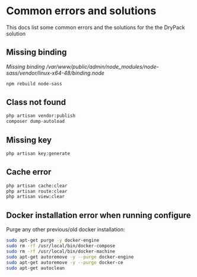 # Common errors and solutions #

This docs list some common errors and the solutions for the the DryPack solution

## Missing binding ##

*Missing binding /var/www/public/admin/node_modules/node-sass/vendor/linux-x64-48/binding.node*

```sh
npm rebuild node-sass
```

## Class not found ##

```sh
php artisan vendor:publish
composer dump-autoload
```

## Missing key ##

```sh
php artisan key:generate
```

## Cache error ##

```sh
php artisan cache:clear
php artisan route:clear
php artisan view:clear
```

## Docker installation error when running configure ##

Purge any other previous/old docker installation:

```sh
sudo apt-get purge -y docker-engine
sudo rm -rf /usr/local/bin/docker-compose
sudo rm -rf /usr/local/bin/docker-machine
sudo apt-get autoremove -y --purge docker-engine
sudo apt-get autoremove -y --purge docker-ce
sudo apt-get autoclean
```